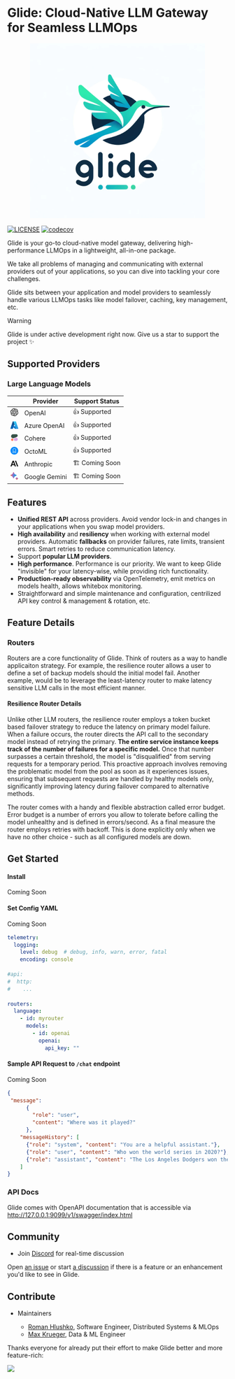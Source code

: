 # Glide: Cloud-Native LLM Gateway for Seamless LLMOps
<div align="center">
    <img src="docs/images/glide.png" width="400px" alt="Glide GH Header" />
</div>

[![LICENSE](https://img.shields.io/github/license/modelgateway/glide.svg?style=flat-square&color=%233f90c8)](https://github.com/modelgateway/glide/blob/main/LICENSE)
[![codecov](https://codecov.io/github/EinStack/glide/graph/badge.svg?token=F7JT39RHX9)](https://codecov.io/github/EinStack/glide)

Glide is your go-to cloud-native model gateway, delivering high-performance LLMOps in a lightweight, all-in-one package.

We take all problems of managing and communicating with external providers out of your applications,
so you can dive into tackling your core challenges.

Glide sits between your application and model providers to seamlessly handle various LLMOps tasks like
model failover, caching, key management, etc. 

> [!Warning]
> Glide is under active development right now. Give us a star to support the project ✨

## Supported Providers

### Large Language Models

|                                                     | Provider      | Support Status  |
|-----------------------------------------------------|---------------|-----------------|
| <img src="docs/images/openai.svg" width="18" />     | OpenAI        | 👍  Supported  |
| <img src="docs/images/azure.svg" width="18" />      | Azure OpenAI  | 👍  Supported  |
| <img src="docs/images/cohere.png" width="18" />     | Cohere        | 👍  Supported |
| <img src="docs/images/octo.png" width="18" />     | OctoML        | 👍  Supported  |
| <img src="docs/images/anthropic.svg" width="18" />  | Anthropic     | 🏗️ Coming Soon |
| <img src="docs/images/bard.svg" width="18" />       | Google Gemini | 🏗️ Coming Soon |

## Features

- **Unified REST API** across providers. Avoid vendor lock-in and changes in your applications when you swap model providers.
- **High availability** and **resiliency** when working with external model providers. Automatic **fallbacks** on provider failures, rate limits, transient errors. Smart retries to reduce communication latency.
- Support **popular LLM providers**.
- **High performance**. Performance is our priority. We want to keep Glide "invisible" for your latency-wise, while providing rich functionality.
- **Production-ready observability** via OpenTelemetry, emit metrics on models health, allows whitebox monitoring.
- Straightforward and simple maintenance and configuration, centrilized API key control & management & rotation, etc.

## Feature Details

### Routers

Routers are a core functionality of Glide. Think of routers as a way to handle applicaiton strategy. For example, the resilience router allows a user to define a set of backup models should the initial model fail. Another example, would be to leverage the least-latency router to make latency sensitive LLM calls in the most efficient manner.

#### Resilience Router Details

Unlike other LLM routers, the resilience router employs a token bucket based failover strategy to reduce the latency on primary model failure. When a failure occurs, the router directs the API call to the secondary model instead of retrying the primary. **The entire service instance keeps track of the number of failures for a specific model.** Once that number surpasses a certain threshold, the model is "disqualified" from serving requests for a temporary period. This proactive approach involves removing the problematic model from the pool as soon as it experiences issues, ensuring that subsequent requests are handled by healthy models only, significantly improving latency during failover compared to alternative methods.

The router comes with a handy and flexible abstraction called error budget. Error budget is a number of errors you allow to tolerate before calling the model unhealthy and is defined in errors/second. As a final measure the router employs retries with backoff. This is done explicitly only when we have no other choice - such as all configured models are down. 

## Get Started

#### Install

Coming Soon

#### Set Config YAML

Coming Soon

```yaml
telemetry:
  logging:
    level: debug  # debug, info, warn, error, fatal
    encoding: console

#api:
#  http:
#    ...

routers:
  language:
    - id: myrouter
      models:
        - id: openai
          openai:
            api_key: ""
```

#### Sample API Request to `/chat` endpoint

Coming Soon

```json
{
 "message":
      {
        "role": "user",
        "content": "Where was it played?"
      },
    "messageHistory": [
      {"role": "system", "content": "You are a helpful assistant."},
      {"role": "user", "content": "Who won the world series in 2020?"},
      {"role": "assistant", "content": "The Los Angeles Dodgers won the World Series in 2020."}
    ]
}
```

### API Docs

Glide comes with OpenAPI documentation that is accessible via http://127.0.0.1:9099/v1/swagger/index.html

## Community

- Join [Discord](https://discord.gg/z4DmAbJP) for real-time discussion

Open [an issue](https://github.com/modelgateway/glide/issues) or start [a discussion](https://github.com/modelgateway/glide/discussions) 
if there is a feature or an enhancement you'd like to see in Glide.

## Contribute

- Maintainers
    
    - [Roman Hlushko](https://github.com/roma-glushko), Software Engineer, Distributed Systems & MLOps
    - [Max Krueger](https://github.com/mkrueger12), Data & ML Engineer

Thanks everyone for already put their effort to make Glide better and more feature-rich: 

<a href="https://github.com/modelgateway/glide/graphs/contributors">
  <img src="https://contributors-img.web.app/image?repo=modelgateway/glide" />
</a>
